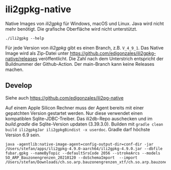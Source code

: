 # ili2gpkg-native

Native Images von _ili2gpkg_ für Windows, macOS und Linux. Java wird nicht mehr benötigt. Die grafische Oberfläche wird nicht unterstützt.

```
./ili2gpkg --help
```

Für jede Version von _ili2gpkg_ gibt es einen Branch, z.B. `V_4_9_1`. Das Native Image wird als Zip-Datei unter https://github.com/edigonzales/ili2gpkg-native/releases veröffentlicht. Die Zahl nach dem Unterstrich entspricht der Buildnummer der Github-Action. Der main-Branch kann keine Releases machen.

## Develop

Siehe auch https://github.com/edigonzales/ili2pg-native

Auf einem Apple Silicon Rechner muss der Agent bereits mit einer gepatchten Version gestartet werden. Nur diese verwendet einen kompatiblen Sqlite-JDBC-Treiber. Das ili2db-Repo auschecken und im _build.gradle_ die Sqlite-Version updaten (3.39.3.0). Builden mit `gradle clean build ili2gpkgJar ili2gpkgBindist -x userdoc`. Gradle darf höchste Version 6.9 sein. 

```
java -agentlib:native-image-agent=config-output-dir=conf-dir -jar /Users/stefan/apps/ili2gpkg-4.9.0-aarch64/ili2gpkg-4.9.0.jar --dbfile fubar.gpkg --nameByTopic --defaultSrsCode 2056 --strokeArcs --models SO_ARP_Bauzonengrenzen_20210120 --doSchemaImport  --import /Users/stefan/Downloads/ch.so.arp.bauzonengrenzen_xtf/ch.so.arp.bauzonengrenzen.xtf
```


